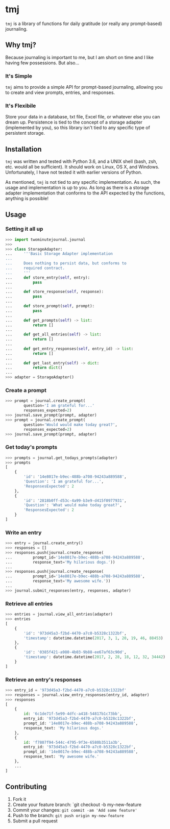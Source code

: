 # tmj
`tmj` is a library of functions for daily gratitude (or really any prompt-based) journaling.

## Why tmj?
Because journaling is important to me, but I am short on time and I like having
few possessions. But also...

### It's Simple
`tmj` aims to provide a simple API for prompt-based journaling, allowing you to
create and view prompts, entries, and responses.

### It's Flexibile
Store your data in a database, txt file, Excel file, or whatever else you can
dream up. Persistence is tied to the concept of a storage adapter (implemented
by you), so this library isn't tied to any specific type of persistent storage.

## Installation
`tmj` was written and tested with Python 3.6, and a UNIX shell (bash, zsh, etc.
would all be sufficient). It should work on Linux, OS X, and Windows. Unfortunately,
I have not tested it with earlier versions of Python.

As mentioned, `tmj` is not tied to any specific implementation. As such,
the usage and implementation is up to you. As long as there is a storage adapter
implementation that conforms to the API expected by the functions, anything is
possible!

## Usage

### Setting it all up
```python
>>> import twominutejournal.journal
>>>
>>> class StorageAdapter:
...     '''Basic Storage Adapter implementation
...
...     Does nothing to persist data, but conforms to
...     required contract.
...     '''
...     def store_entry(self, entry):
...         pass
...
...     def store_response(self, response):
...         pass
...
...     def store_prompt(self, prompt):
...         pass
...
...     def get_prompts(self) -> list:
...         return []
...
...     def get_all_entries(self) -> list:
...         return []
...
...     def get_entry_responses(self, entry_id) -> list:
...         return []
...
...     def get_last_entry(self) -> dict:
...         return dict()
...
>>> adapter = StorageAdapter()
```

### Create a prompt
```python
>>> prompt = journal.create_prompt(
        question='I am grateful for...'
        responses_expected=2)
>>> journal.save_prompt(prompt, adapter)
>>> prompt = journal.create_prompt(
        question='Would would make today great?',
        responses_expected=2)
>>> journal.save_prompt(prompt, adapter)
```

### Get today's prompts
```python
>>> prompts = journal.get_todays_prompts(adapter)
>>> prompts
[
    {
        'id': '14e8017e-b9ec-488b-a708-94243a889588',
        'Question': 'I am grateful for...',
        'ResponsesExpected': 2
    },
    {
        'id': '2818b0ff-d53c-4a99-b3e9-d415f0977931',
        'Question': 'What would make today great?',
        'ResponsesExpected': 2
    }
]
```

### Write an entry
```python
>>> entry = journal.create_entry()
>>> responses = []
>>> responses.push(journal.create_response(
...         prompt_id='14e8017e-b9ec-488b-a708-94243a889588',
...         response_text='My hilarious dogs.'))
...
>>> responses.push(journal.create_response(
...         prompt_id='14e8017e-b9ec-488b-a708-94243a889588',
...         response_text='My awesome wife.'))
...
>>> journal.submit_responses(entry, responses, adapter)
```

### Retrieve all entries
```python
>>> entries = journal.view_all_entries(adapter)
>>> entries
[
    {
        'id': '973d45a3-f2bd-4470-a7c0-b5328c1322bf',
        'timestamp': datetime.datetime(2017, 3, 1, 20, 19, 46, 88453)
    },
    {
        'id': '0385f421-a980-4b03-9b88-ee67af63c90d',
        'timestamp': datetime.datetime(2017, 2, 28, 18, 12, 32, 34442)
    }
]
```

### Retrieve an entry's responses
```python
>>> entry_id = '973d45a3-f2bd-4470-a7c0-b5328c1322bf'
>>> responses = journal.view_entry_responses(entry_id, adapter)
>>> responses
[
    {
        id: '6c1de71f-5e99-4dfc-a418-54817b1c73bb',
        entry_id: '973d45a3-f2bd-4470-a7c0-b5328c1322bf',
        prompt_id: '14e8017e-b9ec-488b-a708-94243a889588',
        response_text: 'My hilarious dogs.'
    },
    {
        id: 'f7807f94-544c-4795-9f3e-6580b3511a3b',
        entry_id: '973d45a3-f2bd-4470-a7c0-b5328c1322bf',
        prompt_id: '14e8017e-b9ec-488b-a708-94243a889588',
        response_text: 'My awesome wife.'
    },
    ...
]
```

## Contributing
1. Fork it
2. Create your feature branch: `git checkout -b my-new-feature
3. Commit your changes: `git commit -am 'Add some feature'`
4. Push to the branch: `git push origin my-new-feature`
5. Submit a pull request
